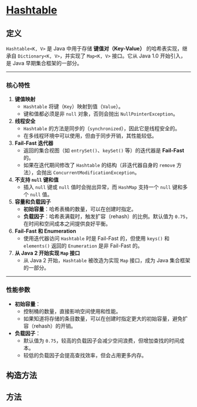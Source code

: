 # [Hashtable](https://doc.qzxdp.cn/jdk/20/zh/api/java.base/java/util/Hashtable.html)
## 定义
`Hashtable<K, V>` 是 Java 中用于存储 **键值对（Key-Value）** 的哈希表实现，继承自 `Dictionary<K, V>`，并实现了 `Map<K, V>` 接口。它从 Java 1.0 开始引入，是 Java 早期集合框架的一部分。

---

### **核心特性**

1. **键值映射**
    - `Hashtable` 将键（`Key`）映射到值（`Value`）。
    - 键和值都必须是非 `null` 对象，否则会抛出 `NullPointerException`。
2. **线程安全**
    - `Hashtable` 的方法是同步的（`synchronized`），因此它是线程安全的。
    - 在多线程环境中可以使用，但由于同步开销，其性能较低。
3. **Fail-Fast 迭代器**
    - 返回的集合视图（如 `entrySet()`、`keySet()` 等）的迭代器是 **Fail-Fast** 的。
    - 如果在迭代期间修改了 `Hashtable` 的结构（非迭代器自身的 `remove` 方法），会抛出 `ConcurrentModificationException`。
4. **不支持 `null` 键和值**
    - 插入 `null` 键或 `null` 值时会抛出异常，而 `HashMap` 支持一个 `null` 键和多个 `null` 值。
5. **容量和负载因子**
    - **初始容量**：哈希表桶的数量，可以在创建时指定。
    - **负载因子**：哈希表满载时，触发扩容（rehash）的比例。默认值为 `0.75`，在时间和空间成本之间提供良好平衡。
6. **Fail-Fast 和 Enumeration**
    - 使用迭代器访问 `Hashtable` 时是 Fail-Fast 的，但使用 `keys()` 和 `elements()` 返回的 `Enumeration` 是非 Fail-Fast 的。
7. **从 Java 2 开始实现 `Map` 接口**
    - 从 Java 2 开始，`Hashtable` 被改造为实现 `Map` 接口，成为 Java 集合框架的一部分。

---

### **性能参数**
- **初始容量**：
    - 控制桶的数量，直接影响空间使用和性能。
    - 如果知道将存储的条目数量，可以在创建时指定更大的初始容量，避免扩容（rehash）的开销。
- **负载因子**：
    - 默认值为 `0.75`，较高的负载因子会减少空间浪费，但增加查找的时间成本。
    - 较低的负载因子会提高查找效率，但会占用更多内存。
## 构造方法

## 方法